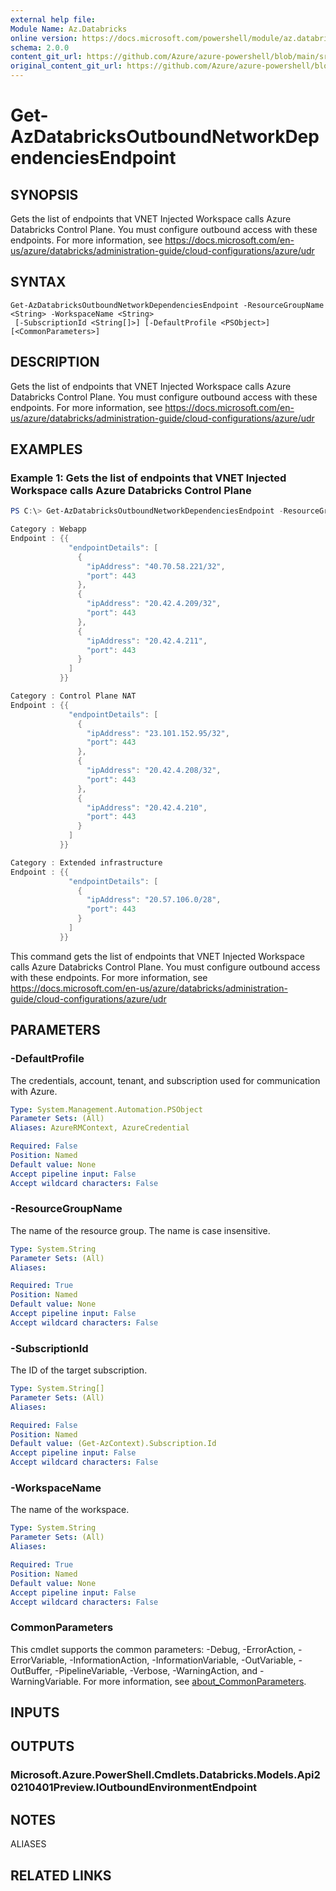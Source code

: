 ```yaml
---
external help file: 
Module Name: Az.Databricks
online version: https://docs.microsoft.com/powershell/module/az.databricks/get-azdatabricksoutboundnetworkdependenciesendpoint
schema: 2.0.0
content_git_url: https://github.com/Azure/azure-powershell/blob/main/src/Databricks/help/Get-AzDatabricksOutboundNetworkDependenciesEndpoint.md
original_content_git_url: https://github.com/Azure/azure-powershell/blob/main/src/Databricks/help/Get-AzDatabricksOutboundNetworkDependenciesEndpoint.md
---
```


# Get-AzDatabricksOutboundNetworkDependenciesEndpoint

## SYNOPSIS
Gets the list of endpoints that VNET Injected Workspace calls Azure Databricks Control Plane.
You must configure outbound access with these endpoints.
For more information, see https://docs.microsoft.com/en-us/azure/databricks/administration-guide/cloud-configurations/azure/udr

## SYNTAX

```
Get-AzDatabricksOutboundNetworkDependenciesEndpoint -ResourceGroupName <String> -WorkspaceName <String>
 [-SubscriptionId <String[]>] [-DefaultProfile <PSObject>] [<CommonParameters>]
```

## DESCRIPTION
Gets the list of endpoints that VNET Injected Workspace calls Azure Databricks Control Plane.
You must configure outbound access with these endpoints.
For more information, see https://docs.microsoft.com/en-us/azure/databricks/administration-guide/cloud-configurations/azure/udr

## EXAMPLES

### Example 1: Gets the list of endpoints that VNET Injected Workspace calls Azure Databricks Control Plane
```powershell
PS C:\> Get-AzDatabricksOutboundNetworkDependenciesEndpoint -ResourceGroupName "databricks-rg-zbpoy7" -WorkspaceName databricks-portal

Category : Webapp
Endpoint : {{
             "endpointDetails": [
               {
                 "ipAddress": "40.70.58.221/32",
                 "port": 443
               },
               {
                 "ipAddress": "20.42.4.209/32",
                 "port": 443
               },
               {
                 "ipAddress": "20.42.4.211",
                 "port": 443
               }
             ]
           }}

Category : Control Plane NAT
Endpoint : {{
             "endpointDetails": [
               {
                 "ipAddress": "23.101.152.95/32",
                 "port": 443
               },
               {
                 "ipAddress": "20.42.4.208/32",
                 "port": 443
               },
               {
                 "ipAddress": "20.42.4.210",
                 "port": 443
               }
             ]
           }}

Category : Extended infrastructure
Endpoint : {{
             "endpointDetails": [
               {
                 "ipAddress": "20.57.106.0/28",
                 "port": 443
               }
             ]
           }}
```

This command gets the list of endpoints that VNET Injected Workspace calls Azure Databricks Control Plane.
You must configure outbound access with these endpoints.
For more information, see https://docs.microsoft.com/en-us/azure/databricks/administration-guide/cloud-configurations/azure/udr

## PARAMETERS

### -DefaultProfile
The credentials, account, tenant, and subscription used for communication with Azure.

```yaml
Type: System.Management.Automation.PSObject
Parameter Sets: (All)
Aliases: AzureRMContext, AzureCredential

Required: False
Position: Named
Default value: None
Accept pipeline input: False
Accept wildcard characters: False
```

### -ResourceGroupName
The name of the resource group.
The name is case insensitive.

```yaml
Type: System.String
Parameter Sets: (All)
Aliases:

Required: True
Position: Named
Default value: None
Accept pipeline input: False
Accept wildcard characters: False
```

### -SubscriptionId
The ID of the target subscription.

```yaml
Type: System.String[]
Parameter Sets: (All)
Aliases:

Required: False
Position: Named
Default value: (Get-AzContext).Subscription.Id
Accept pipeline input: False
Accept wildcard characters: False
```

### -WorkspaceName
The name of the workspace.

```yaml
Type: System.String
Parameter Sets: (All)
Aliases:

Required: True
Position: Named
Default value: None
Accept pipeline input: False
Accept wildcard characters: False
```

### CommonParameters
This cmdlet supports the common parameters: -Debug, -ErrorAction, -ErrorVariable, -InformationAction, -InformationVariable, -OutVariable, -OutBuffer, -PipelineVariable, -Verbose, -WarningAction, and -WarningVariable. For more information, see [about_CommonParameters](http://go.microsoft.com/fwlink/?LinkID=113216).

## INPUTS

## OUTPUTS

### Microsoft.Azure.PowerShell.Cmdlets.Databricks.Models.Api20210401Preview.IOutboundEnvironmentEndpoint

## NOTES

ALIASES

## RELATED LINKS

